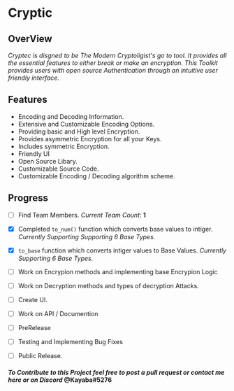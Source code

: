 # Cryptic








## OverView

_Cryptec is disgned to be The Modern Cryptoligist's go to tool. It provides all the essential features to either break or make an encryption. This Toolkit provides users with open source Authentication through an intuitive user friendly interface._



## Features

*   Encoding and Decoding Information.
*   Extensive and Customizable Encoding Options.
*   Providing basic and High level Encryption.
*   Provides asymmetric Encryption for all your Keys.
*   Includes symmetric Encryption.
*   Friendly UI
*   Open Source Libary.
*   Customizable Source Code.
*   Customizable Encoding / Decoding algorithm scheme.




## Progress

- [ ] Find Team Members.                _Current Team Count_: **1**

- [x]   Completed ```to_num()``` function which converts base values to intiger. _Currently Supporting Supporting 6 Base Types._

- [x]   ```to_base``` function which converts intiger values to Base Values.  _Currently Supporting 6 Base Types._
 
- [ ]   Work on Encrypion methods and implementing base Encrypion Logic

- [ ]   Work on Decryption methods and types of decryption Attacks.

- [ ]   Create UI.

- [ ]   Work on API / Documention

- [ ]   PreRelease

- [ ]   Testing and Implementing Bug Fixes

- [ ]   Public Release.





#### *To Contribute to this Project feel free to post a pull request or contact me here or on __Discord__* **@Kayaba#5276**
